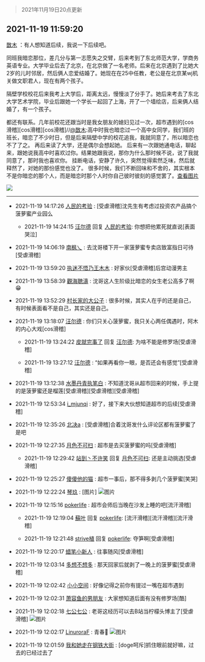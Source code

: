 > 2021年11月19日20点更新
<link rel="stylesheet" href="https://cdn.jsdelivr.net/gh/taotie6/sampleJSON@main/css/photo_show.css">
<meta name="referrer" content="no-referrer" />


 ## 2021-11-19 11:59:20 

 [㪚木](https://www.coolapk.com/feed/31572299?shareKey=YzUzNzUzZTk3OGU5NjE5NzIxODM~) ：有人想知道后续，我说一下后续吧。

同班我暗恋那位，差几分与第一志愿失之交臂，后来考到了东北师范大学，学商务英语专业。大学毕业后去了北京，在北京做了一名老师。后来在北京遇到了比她大2岁的儿时邻居，然后俩人恋爱结婚了。她现在在25中任教，老公是在北京某wj机关做文职君人<!--break-->，现在有两个孩子。

隔壁学校校花后来我考上大学后，距离太远，慢慢淡了分手了。她后来考去了东北大学艺术学院，毕业后跟她一个学长一起回了上海，开了一个墙绘店，后来俩人结婚了，有一个孩子。

都还有联系。几年前校花还跟当时是我女朋友的媳妇见过一次，超市遇到的[cos滑稽][cos滑稽][cos滑稽]//<a class="feed-link-uname" href="/u/㪚木">@㪚木</a>:高中时我也暗恋过一个高中女同学，我们班的班长，暗恋了不少时日，但是后来隔壁中学的校花追我，我就同意了，所以暗恋也不了了之。
再后来读了大学，还是偶尔会想起她。
后来有一次跟她通电话，聊起来，跟她说我高中时喜欢过你。结果她跟我说，那你为什么那时候不说，说了我就同意了，那时我也喜欢你。
挂断电话，安静了许久，突然觉得索然乏味，然后就释然了，对她的那份感觉也没了。
很多时候，我们不断回味和不舍的，其实根本不是你暗恋的那个人，而是暗恋时那个人时你自己彼时彼刻的感觉罢了。<a class="feed-forward-pic" href="http://image.coolapk.com/feed/2019/0414/11/1081091_1555210962_859@350x178.gif">查看图片</a> 

<div class="album">
<img class="img-item" src="https://image.coolapk.com/feed/2018/1217/07/1081091_1545003920_5732@216x196.gif" />
</div>

 ------- 

- 2021-11-19 14:17:26 [人民的考验](uid=3535328) : [受虐滑稽]沈先生有考虑过投资农产品搞个菠萝蜜产业园么 

    - 2021-11-19 14:24:15 [汪尔德](uid=1595236) 回复 [人民的考验](uid=3535328): 你想把他累死就直说[表面哭泣] 

- 2021-11-19 14:06:19 [南枫乀](uid=764080) : 去沈哥楼下开一家菠萝蜜专卖店致富指日可待[受虐滑稽] 

- 2021-11-19 13:59:20 [执迷不悟乃王木木](uid=2085738) : 好家伙[受虐滑稽]后宫动漫男主 

- 2021-11-19 13:58:39 [觀海聴濤](uid=1471947) : 沈哥这人生阶级比暗恋的女生老公高多了啊😁 

- 2021-11-19 13:52:29 [村长家的大公子](uid=685373) : 很多时候，其实人在乎的还是自己，有时候表面看不是自己，其实还是自己。 

- 2021-11-19 13:18:07 [汪尔德](uid=1595236) : 你们只关心菠萝蜜，我只关心两任偶遇时，阿木的内心大戏[cos滑稽] 

    - 2021-11-19 13:24:22 [皮就完事了](uid=1485758) 回复 [汪尔德](uid=1595236): 为啥不能是修罗场[受虐滑稽] 

    - 2021-11-19 13:27:12 [汪尔德](uid=1595236) : “如果再看你一眼，是否还会有感觉”[受虐滑稽] 

- 2021-11-19 13:12:38 [水墨丹青执笔白](uid=3060746) : 不知道沈哥从超市回来的时候，手上提的是菠萝蜜还是榴莲[受虐滑稽][受虐滑稽][受虐滑稽] 

- 2021-11-19 12:53:34 [i_mjunqi](uid=399564) : 好了，接下来大伙想知道超市的后续[受虐滑稽] 

- 2021-11-19 12:35:26 [北决a](uid=1918537) : [受虐滑稽]合着沈哥发什么评论区都有菠萝蜜了是吧 

- 2021-11-19 12:27:35 [月色不可扫](uid=3639201) : 超市是去买菠萝蜜的吗[受虐滑稽] 

    - 2021-11-19 12:29:42 [站到丶不许笑](uid=1165627) 回复 [月色不可扫](uid=3639201): 还是主动挑选[受虐滑稽] 

- 2021-11-19 12:25:27 [傻傻他的猫](uid=831321) : 超市一事后，那不得多剥几个菠萝蜜[笑哭] 

- 2021-11-19 12:22:24 [琴玖](uid=2151965) : [图片] ![图片](https://image.coolapk.com/feed/2021/1119/12/2151965_5743_1914_298@628x550.jpg)

- 2021-11-19 12:15:16 [pokerlife](uid=575409) : 超市会师后当晚在沙发上睡的吧[流汗滑稽] 

    - 2021-11-19 12:19:04 [蘇叶](uid=3862145) 回复 [pokerlife](uid=575409): [流汗滑稽][流汗滑稽][流汗滑稽] 

    - 2021-11-19 12:21:48 [strive植](uid=1468928) 回复 [pokerlife](uid=575409): 夺笋啊[受虐滑稽] 

- 2021-11-19 12:20:17 [蜡笔小新人](uid=4236945) : 往事随风[受虐滑稽] 

- 2021-11-19 12:03:14 [多想不想多](uid=1473521) : 那天回家后就剥了一晚上的菠萝蜜[受虐滑稽] 

- 2021-11-19 12:02:42 [小小空间](uid=11119633) : 好像记得之前你有提过一嘴在超市遇到 

- 2021-11-19 12:02:31 [萧容鱼的男朋友](uid=2377889) : 大家想知道后面有没有修罗场[酷] 

- 2021-11-19 12:02:18 [七公七公](uid=1763604) : 老哥这经历可以去B站当柠檬头博主了[受虐滑稽] ![图片](https://image.coolapk.com/feed/2021/1119/12/1763604_4d28d105_4537_0367_682@1228x2700.jpeg)

- 2021-11-19 12:02:17 [LinuroraF](uid=2265773) : 青春🦆 ![图片](https://image.coolapk.com/feed/2021/1117/17/751184_2f16208e_3099_4894@580x566.jpeg)

- 2021-11-19 12:01:59 [我和她走在钢铁大街](uid=4366542) : [doge呵斥]抓住眼前就好嘛，过去的已经过去了 

